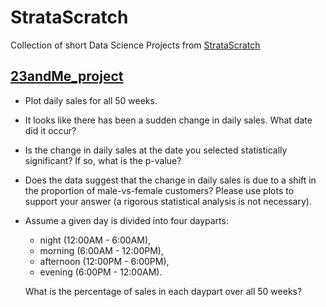 # StrataScratch
Collection of short Data Science Projects from [StrataScratch](https://www.stratascratch.com/)

## [23andMe_project](https://platform.stratascratch.com/data-projects/sales-data-analysis)
- Plot daily sales for all 50 weeks.
- It looks like there has been a sudden change in daily sales. What date did it occur?
- Is the change in daily sales at the date you selected statistically significant? If so, what is the p-value?
- Does the data suggest that the change in daily sales is due to a shift in the proportion of male-vs-female customers? Please use plots to support your answer (a rigorous statistical analysis is not necessary).
- Assume a given day is divided into four dayparts:
    - night (12:00AM - 6:00AM),
    - morning (6:00AM - 12:00PM),
    - afternoon (12:00PM - 6:00PM),
    - evening (6:00PM - 12:00AM).
      
  What is the percentage of sales in each daypart over all 50 weeks?
